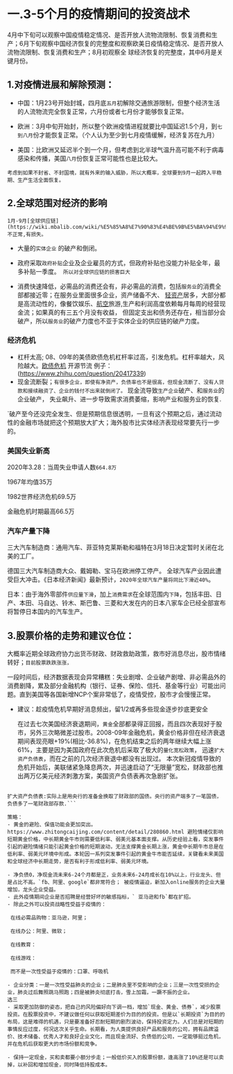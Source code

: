# 一.3-5个月的疫情期间的投资战术 

4月中下旬可以观察中国疫情稳定情况、是否开放人流物流限制、恢复消费和生产；6月下旬观察中国经济恢复的完整度和观察欧美日疫情稳定情况、是否开放人流物流限制、恢复消费和生产；8月初观察全 球经济恢复的完整度，其中6月是关键月份。 
 
 

## 1.对疫情进展和解除预测： 

- 中国：1月23号开始封城，四月底`五月`初解除交通旅游限制，但整个经济生活的人流物流完全恢复正常，六月份或者七月份才能够恢复正常。 

- 欧洲：3月中旬开始封，所以整个欧洲疫情进程就要比中国延迟1.5个月，到`七到八月`份才能恢复正常。（个人认为至少到七月疫情缓解，经济复苏在九月）

- 美国：比欧洲又延迟半个到一个月，但考虑到北半球气温升高可能不利于病毒感染和传播，美国`八月`份恢复正常可能性也是比较大。

``` 
考虑到如果不封省、不封国境，就有外来的输入威胁，所以大概率，全球要到9月一起跨入平稳期、生产生活全面恢复。
```

## 2.全球范围对经济的影响 

``` 
1月-9月[全球供应链](https://wiki.mbalib.com/wiki/%E5%85%A8%E7%90%83%E4%BE%9B%E5%BA%94%E9%93%BE) 不正常,有损失。 
```

- 大量的`实体企业` 的破产和倒闭。

- 政府采取`政府补贴`企业及企业雇员的方式，但政府补贴也没能力补贴全年，最多补贴一季度。``` 所以对全球供应链的损害巨大``` 

- 消费快速降低，必需品的消费还会有，非必需品的消费，包括`服务业`的消费全部都接近零；在服务业里面很多企业，资产储备不大、 [轻资产](https://wiki.mbalib.com/wiki/%E8%BD%BB%E8%B5%84%E4%BA%A7%E8%BF%90%E8%90%A5)居多，大部分都是高流动性的，像餐饮娱乐、[航空](https://www.zhihu.com/question/21924060)旅游,生产和利润高度依赖每月每周的经营现金流；如果真的有三五个月没有收益， 但固定支出和债务还存在，相当部分会破产，所以`服务业`的破产力度也不亚于实体企业的供应链的破产力度。 

### 经济危机

- 杠杆太高; 08、09年的美债欧债危机杠杆率过高，引发危机。杠杆率越大，风险越大。[欧债危机](https://wiki.mbalib.com/wiki/%E6%AC%A7%E6%B4%B2%E5%80%BA%E5%8A%A1%E5%8D%B1%E6%9C%BA)   开源节流
例子：(https://www.zhihu.com/question/20417339)
- 现金流断裂；``` 有很多企业，即使有净资产，负债率也不是很高，但现金流断了、没有人贷款和接续融资了、企业的钱付不出来就倒闭了。 ```
现金流导致`生产企业`破产、和`服务业`的企业破产， 失业飙升、进一步导致需求消费萎缩，影响产业和服务业的恢复.

`破产至今还没完全发生、但是预期信息很透明，一旦有这个预期之后，通过流动性的金融市场就把这个预期放大扩大；海外股市比实体经济表现经常要先行一步的。

### 美国失业新高

2020年3.28：当周失业申请人数`664.8万`

1967年均值35万

1982世界经济危机69.5万

金融危机时期最高66.5万

### 汽车产量下降

三大汽车制造商：通用汽车、菲亚特克莱斯勒和福特在3月18日决定暂时关闭在北美的工厂。

德国三大汽车制造商大众、戴姆勒、宝马在欧洲停工停产。 全球汽车产业因此遭受巨大冲击。《日本经济新闻》最新预计，`2020年全球汽车产量将同比下滑近40%`。 
 
日本：由于海外零部件`供应量下滑`，加上`消费需求`在全球范围内`下降`，包括丰田、日产、本田、马自达、铃木、斯巴鲁、三菱和大发在内的日本八家车企已经全部宣布将暂停日本国内的汽车生产。 

## 3.股票价格的走势和建议仓位： 
大概率近期全球政府协力出货币财政、财政救助政策，救市好消息尽出，股市情绪转好；```目前股票跌跌涨涨，```

一段时间后，经济数据表现会异常糟糕：失业剧增、企业破产剧增、非必需品外的消费剧降，累及部分金融机构（银行、证券、保险、信托、基金等行业）可能出问题。直到美国等各国新增NCP个案非常低了，疫情受控，股市才会慢慢正常。 

- 建议：趁疫情危机早期好消息频出，留1/2或再多些现金逐步抄底更安全

  在过去七次美国经济衰退期间，`黄金`全部都录得正回报，而且四次表现好于股市，另外三次略微差过股市。2008-09年金融危机，黄金价格非但在经济衰退期间表现亮眼+19%(相比-36.8%)，在危机结束之后的两年继续大幅上涨61%，主要是因为美国政府在此次危机后采取了极大的`量化宽松政策`， 迅速`扩大资产负债表`，而在之前的几次经济衰退中都没有出现过。 本次新冠疫情导致的危机开始后，美联储紧急降息两次，并迅速启动了“无限量”宽松，财政部也推出两万亿美元经济刺激方案，美国资产负债表再次急剧扩张。

``` 量化宽松主要是指中央银行在实行零利率或近似零利率政策后，通过购买国债等中长期债券，增加基础货币供给，向市场注入大量流动性资金的干预方式，以鼓励开支和借贷，也被简化地形容为间接增印钞票。 量化宽松政策所涉及的政府债券，不仅金额庞大，而且周期也较长。

扩大资产负债表:实际上是用央行的准备金换取了财政部的国债。央行的资产端多了一笔国债，负债多了一笔财政部存款.```

策略：
- 黄金的避险、保值功能会更加突出。https://www.zhitongcaijing.com/content/detail/280860.html 避险情绪仅影响短期黄金价格，中长期黄金牛市则需要低利率、弱美元基本面支撑。从历史经验上看，突发事件引起的避险情绪只能引起黄金价格的短期波动，无法支撑黄金长期上涨，黄金中长期牛市总是在低利率、弱美元环境中形成。本轮因一系列突发事件引起的黄金牛市能否延续，关键看未来美国和全球经济中长期走势，是否有利于形成低利率、弱美元环境。

- 净负债0，净现金流未来6-24个月都是正，业务未来6-24月成长在10%以上，行业龙头、但是占比不高。`fb、阿里、google`都非常符合； 被疫情逼迫，新加入online服务的企业大量增加，龙头企业受益。 
- 此外疫情期间企业是否招聘是经营好坏的敏感指标，` 亚马逊和fb`都在扩招。 
- 除此之外可以投资战略性受益于疫情的： 

 在线必需品购物：亚马逊，阿里； 
 
 在线办公：阿里、微软； 

 在线教育： 

 在线游戏： 

 而不是一次性受益于疫情的：口罩、呼吸机 

- 企业分类：一是一次性受益肺炎的企业；二是肺炎里不受影响的企业；三是一次性受损的企业，肺炎过后舞照跳马照跑；四是被肺炎彻底打击，雪上加霜，一蹶不振的企业。
选三
- 采取更加防御的姿态，把自己的风险偏好向下调一档，增加`现金、黄金、债券`，减少股票投资。在股票投资中，不建议做任何以获取短期差价为目的的投资。但是以`长期投资`为目的的布局，这是难得的机遇，只是要准备好忍耐短期的剧烈波动，保持投资定力。人们总是对短期的事情反应过度，何况这次关乎生命。长期看，为人类提供良好产品和服务的公司，拥有品牌溢价、技术储备、优秀人才和良好企业文化，而且现金流好、负债低的公司，一定能够挺过危机，并在危机后获取更大的市场份额和竞争。 

- 保持一定现金，买和卖都要小额分步走；一般低价买入的股票份额，逢高涨了10%还是可以卖掉，以补回和增加现金，同时降低持股成本。 


